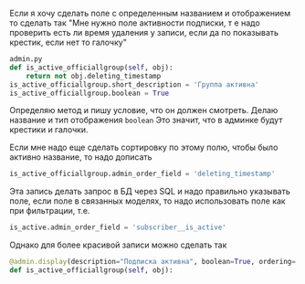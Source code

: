 Если я хочу сделать поле с определенным названием и отображением то сделать так
"Мне нужно поле активности подписки, т е надо проверить есть ли время удаления у записи, если да по показывать крестик, если нет то галочку"

```python
admin.py
def is_active_officiallgroup(self, obj):
	return not obj.deleting_timestamp
is_active_officiallgroup.short_description = 'Группа активна'
is_active_officiallgroup.boolean = True
```
Определяю метод и пишу условие, что он должен смотреть. Делаю название и тип отображения `boolean` Это значит, что в админке будут крестики и галочки.

Если мне надо еще сделать сортировку по этому полю, чтобы было активно название, то надо дописать
```python
is_active_officiallgroup.admin_order_field = 'deleting_timestamp'
```
Эта запись делать запрос в БД через SQL и надо правильно указывать поле, если поле в связанных моделях, то надо использовать поле как при фильтрации, т.е. 
```python
is_active.admin_order_field = 'subscriber__is_active'
```

Однако для более красивой записи можно сделать так
```python
@admin.display(description="Подписка активна", boolean=True, ordering='deleting_timestamp')
def is_active_officiallgroup(self, obj):

```